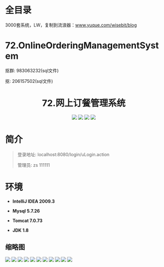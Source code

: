 # 全目录

3000套系统，LW，复制到流浪器：www.yuque.com/wisebit/blog

# 72.OnlineOrderingManagementSystem

<p>抠群: 983063232(sql文件)</p>
<p>抠: 206157502(sql文件)</p>

<p><h1 align="center">72.网上订餐管理系统</h1></p>



<p align="center">
	<img src="https://img.shields.io/badge/jdk-1.8-orange.svg"/>
    <img src="https://img.shields.io/badge/spring-5.x-lightgrey.svg"/>
    <img src="https://img.shields.io/badge/springmvc-3.x-blue.svg"/>
    <img src="https://img.shields.io/badge/mybatis-3.x-yellow.svg"/>
</p>

# 简介
>
> 
>
> 登录地址: localhost:8080/login/uLogin.action
>
> 管理员: zs  111111



# 环境

- <b>IntelliJ IDEA 2009.3</b>

- <b>Mysql 5.7.26</b>

- <b>Tomcat 7.0.73</b>

- <b>JDK 1.8</b>




## 缩略图

![](https://bitwise.oss-cn-heyuan.aliyuncs.com/2024/9/10/9e526321-df76-40c3-97d2-569927329ea3.png)
![](https://bitwise.oss-cn-heyuan.aliyuncs.com/2024/9/10/64caa558-8f4e-4db3-b9ae-5a1527829a6a.png)
![](https://bitwise.oss-cn-heyuan.aliyuncs.com/2024/9/10/54f8baa7-1a98-401f-aef1-43d9b33733d4.png)
![](https://bitwise.oss-cn-heyuan.aliyuncs.com/2024/9/10/35997387-1b31-40b7-b424-3d9511d616db.png)
![](https://bitwise.oss-cn-heyuan.aliyuncs.com/2024/9/10/42747f2c-a36b-4d26-bc81-400963e591c4.png)
![](https://bitwise.oss-cn-heyuan.aliyuncs.com/2024/9/10/094516d6-3d6a-4f3f-a563-df840a6032cb.png)
![](https://bitwise.oss-cn-heyuan.aliyuncs.com/2024/9/10/cb686b74-a1da-495b-9d15-d563bb83457a.png)
![](https://bitwise.oss-cn-heyuan.aliyuncs.com/2024/9/10/20125392-3f71-4013-a770-3d9d92aacd0f.png)
![](https://bitwise.oss-cn-heyuan.aliyuncs.com/2024/9/10/6cf2c772-42e6-45b2-9124-102a8c432dbd.png)
![](https://bitwise.oss-cn-heyuan.aliyuncs.com/2024/9/10/43fd9150-70ff-4add-ae67-82a6413ae385.png)
![](https://bitwise.oss-cn-heyuan.aliyuncs.com/2024/9/10/71340772-92f3-4d41-ad6d-583eb3e9d87c.png)




